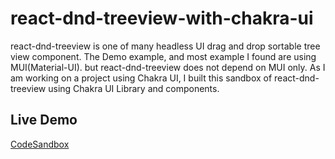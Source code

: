 # react-dnd-treeview-with-chakra-ui
react-dnd-treeview is one of many headless UI drag and drop sortable tree view component. 
The Demo example, and most example I found are using MUI(Material-UI). but react-dnd-treeview does not depend on MUI only. 
As I am working on a project using Chakra UI, I built this sandbox of react-dnd-treeview using Chakra UI Library and components.

## Live Demo
[CodeSandbox](https://codesandbox.io/s/github/medkrimi/react-dnd-treeview-with-chakra-ui)
